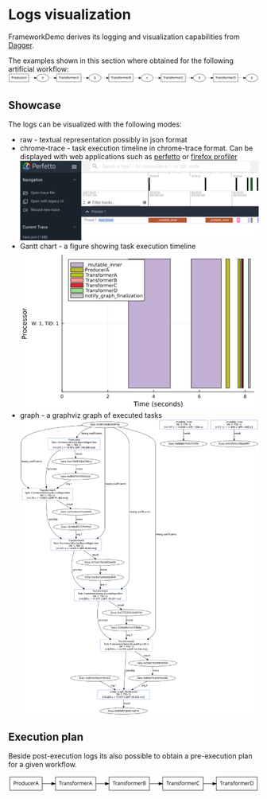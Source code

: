 # Logs visualization

FrameworkDemo derives its logging and visualization capabilities from [Dagger](https://github.com/JuliaParallel/Dagger.jl).

The examples shown in this section where obtained for the following artificial workflow:
![Example dataflow](assets/img/dataflow.svg)

## Showcase

The logs can be visualized with the following modes:

- raw - textual representation possibly in json format
- chrome-trace - task execution timeline in chrome-trace format. Can be displayed with web applications such as [perfetto](https://ui.perfetto.dev) or [firefox profiler](https://profiler.firefox.com/)
  ![Chrome trace](assets/img/perfetto_trace.png)
- Gantt chart - a figure showing task execution timeline
  ![Gantt chart](assets/img/gantt.png)
- graph - a graphviz graph of executed tasks
  ![Execution graph](assets/img/graphviz.svg)

## Execution plan

Beside post-execution logs its also possible to obtain a pre-execution plan for a given workflow.

![execution plan](assets/img/plan.svg)
